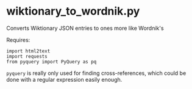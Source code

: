 # wiktionary_to_wordnik.py
Converts Wiktionary JSON entries to ones more like Wordnik's 

Requires:

    import html2text
    import requests
    from pyquery import PyQuery as pq
    
`pyquery` is really only used for finding cross-references, which could be 
done with a regular expression easily enough.

